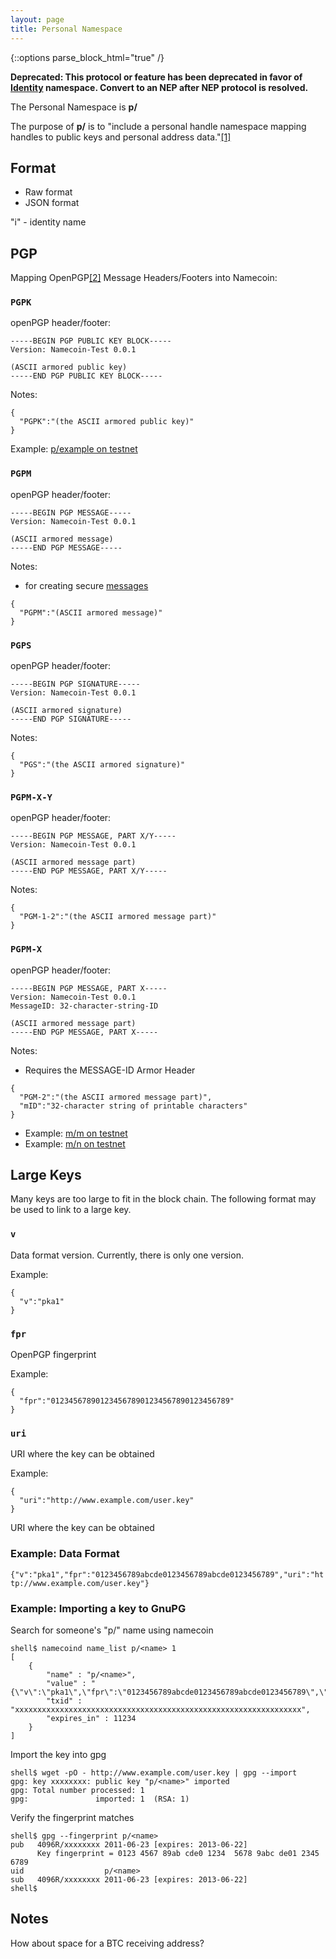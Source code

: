 ```yaml
---
layout: page
title: Personal Namespace
---
```


{::options parse_block_html="true" /}

__Deprecated: This protocol or feature has been deprecated in favor of [Identity]({{site.baseurl}}docs/identity) namespace. Convert to an NEP after NEP protocol is resolved.__

The Personal Namespace is __p/__

The purpose of __p/__ is to "include a personal handle namespace mapping handles to public keys and personal address data."[[1]](https://github.com/vinced/namecoin/blob/master/README.md)

## Format

* Raw format
* JSON format

"i" - identity name 

## PGP

Mapping OpenPGP[[2]](http://www.rfc-ref.org/RFC-TEXTS/2440/chapter6.html#sub2) Message Headers/Footers into Namecoin: 

### `PGPK`

openPGP header/footer:

```
-----BEGIN PGP PUBLIC KEY BLOCK-----
Version: Namecoin-Test 0.0.1 
 
(ASCII armored public key)
-----END PGP PUBLIC KEY BLOCK-----
```

Notes:

```
{
  "PGPK":"(the ASCII armored public key)"
}
```

Example: [p/example on testnet](http://testnet.explorer.dot-bit.org/n/1877%7C)

### `PGPM`

openPGP header/footer:

```
-----BEGIN PGP MESSAGE-----
Version: Namecoin-Test 0.0.1 
 
(ASCII armored message)
-----END PGP MESSAGE-----
```

Notes:
* for creating secure [messages]({{site.baseurl}}/docs/messaging-system)

```
{
  "PGPM":"(ASCII armored message)"
}
```

### `PGPS`

openPGP header/footer:

```
-----BEGIN PGP SIGNATURE-----
Version: Namecoin-Test 0.0.1 
 
(ASCII armored signature)
-----END PGP SIGNATURE-----
```

Notes:
```
{
  "PGS":"(the ASCII armored signature)"
}
```

### `PGPM-X-Y`

openPGP header/footer:

```
-----BEGIN PGP MESSAGE, PART X/Y-----
Version: Namecoin-Test 0.0.1 
 
(ASCII armored message part)
-----END PGP MESSAGE, PART X/Y-----
```

Notes: 
```
{
  "PGM-1-2":"(the ASCII armored message part)"
}
```

### `PGPM-X`

openPGP header/footer:

```
-----BEGIN PGP MESSAGE, PART X-----
Version: Namecoin-Test 0.0.1 
MessageID: 32-character-string-ID
 
(ASCII armored message part)
-----END PGP MESSAGE, PART X-----
```

Notes:
* Requires the MESSAGE-ID Armor Header

```
{
  "PGM-2":"(the ASCII armored message part)",
  "mID":"32-character string of printable characters"
}
```


* Example: [m/m on testnet](http://testnet.explorer.dot-bit.org/n/1860%7C)
* Example: [m/n on testnet](http://testnet.explorer.dot-bit.org/n/1838%7C)

## Large Keys

Many keys are too large to fit in the block chain. The following format may be used to link to a large key. 

### `v`

Data format version. Currently, there is only one version. 

Example:

```
{
  "v":"pka1"
}
```

### `fpr`

OpenPGP fingerprint 

Example: 

```
{
  "fpr":"0123456789012345678901234567890123456789"
}
```

### `uri`

URI where the key can be obtained

Example:

```
{
  "uri":"http://www.example.com/user.key"
}
```

URI where the key can be obtained 

### Example: Data Format

`{"v":"pka1","fpr":"0123456789abcde0123456789abcde0123456789","uri":"http://www.example.com/user.key"}`

### Example: Importing a key to GnuPG

Search for someone's "p/<name>" name using namecoin

```
shell$ namecoind name_list p/<name> 1
[
    {
        "name" : "p/<name>",
        "value" : "{\"v\":\"pka1\",\"fpr\":\"0123456789abcde0123456789abcde0123456789\",\"uri\":\"http://www.example.com/user.key\"}",
        "txid" : "xxxxxxxxxxxxxxxxxxxxxxxxxxxxxxxxxxxxxxxxxxxxxxxxxxxxxxxxxxxxxxxx",
        "expires_in" : 11234
    }
]
```

Import the key into gpg

```
shell$ wget -pO - http://www.example.com/user.key | gpg --import
gpg: key xxxxxxxx: public key "p/<name>" imported
gpg: Total number processed: 1
gpg:               imported: 1  (RSA: 1)
```

Verify the fingerprint matches

```
shell$ gpg --fingerprint p/<name> 
pub   4096R/xxxxxxxx 2011-06-23 [expires: 2013-06-22]
      Key fingerprint = 0123 4567 89ab cde0 1234  5678 9abc de01 2345 6789
uid                  p/<name>
sub   4096R/xxxxxxxx 2011-06-23 [expires: 2013-06-22]
shell$ 
```

## Notes

How about space for a BTC receiving address? 
